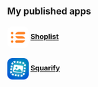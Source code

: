 ## My published apps

### <img src="./Shoplist/shoplist-logo.png" width="50" align="center" style="border-radius:25%"> [Shoplist](https://kaww.github.io/Apps/Shoplist)

### <img src="./Squarify/squarify-logo.jpg" width="50" align="center" style="border-radius:25%"> [Squarify](https://kaww.github.io/Apps/Squarify)